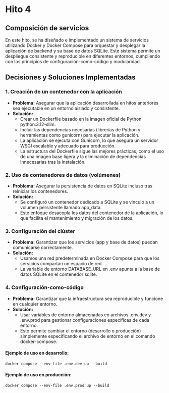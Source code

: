 # **Hito 4**

## Composición de servicios

En este hito, se ha diseñado e implementado un sistema de servicios utilizando Docker y Docker Compose para orquestar y 
desplegar la aplicación de backend y su base de datos SQLite. Este sistema permite un despliegue consistente y 
reproducible en diferentes entornos, cumpliendo con los principios de configuración-como-código y modularidad.

## Decisiones y Soluciones Implementadas

### 1. Creación de un contenedor con la aplicación

- **Problema:** Asegurar que la aplicación desarrollada en hitos anteriores sea ejecutable en un entorno aislado y consistente.
- **Solución:** 
  - Crear un Dockerfile basado en la imagen oficial de Python python:3.12-slim.
  - Incluir las dependencias necesarias (librerías de Python y herramientas como gunicorn) para ejecutar la aplicación.
  - La aplicación se ejecuta con Gunicorn, lo que asegura un servidor WSGI escalable y adecuado para producción.
  - La estructura del Dockerfile sigue las mejores prácticas, como el uso de una imagen base ligera y la eliminación de 
  dependencias innecesarias tras la instalación.

### 2. Uso de contenedores de datos (volúmenes)

- **Problema:** Asegurar la persistencia de datos en SQLite incluso tras reiniciar los contenedores.
- **Solución:** 
  - Se configuró un contenedor dedicado a SQLite y se vinculó a un volumen persistente llamado app_data.
  - Este enfoque desacopla los datos del contenedor de la aplicación, lo que facilita el mantenimiento y migración de 
  los datos.

### 3. Configuración del clúster

- **Problema:** Garantizar que los servicios (app y base de datos) puedan comunicarse correctamente.
- **Solución:** 
  - Usamos una red predeterminada en Docker Compose para que los servicios compartan un espacio de red.
  - La variable de entorno DATABASE_URL en .env apunta a la base de datos SQLite en el contenedor sqlite.

### 4. Configuración-como-código
- **Problema:**  Garantizar que la infraestructura sea reproducible y funcione en cualquier entorno.
- **Solución:** 
  - Usar variables de entorno almacenadas en archivos .env.dev y .env.prod para gestionar configuraciones 
  específicas de cada entorno.
  - Esto permite cambiar el entorno (desarrollo o producción) simplemente especificando el archivo de entorno en el 
  comando docker-compose.

#### Ejemplo de uso en desarrollo:

```
docker compose --env-file .env.dev up --build
```

#### Ejemplo de uso en producción:
```
docker compose --env-file .env.prod up --build
```